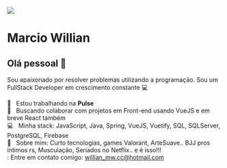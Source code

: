 <img width="auto" src="https://github.com/tgmarinho/tgmarinho/blob/master/banner.png">


# Marcio Willian

## Olá pessoal 👋
Sou apaixonado por resolver problemas utilizando a programação.
Sou um FullStack Developer em crescimento constante :computer:

 :rocket:  &nbsp; Estou trabalhando na **Pulse**
 <br/> :purple_heart: &nbsp; Buscando colaborar com projetos em Front-end usando VueJS e em breve React também
 <br/> :computer: &nbsp; Minha stack: JavaScript, Java, Spring, VueJS, Vuetify, SQL, SQLServer, PostgreSQL, Firebase
 <br/> 💬  &nbsp; Sobre mim: Curto tecnologias, games Valorant, ArteSuave.. BJJ pros íntimos rs, Musculação, Seriados no Netflix.. e é isso!!!
 <br/> : Entre em contato comigo: willian_mw.cc@hotmail.com
